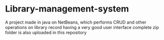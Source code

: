 # Library-management-system
A project made in java on NetBeans, which performs CRUD and other operations on library record having a very good user interface
complete zip folder is also uploaded in this repository
